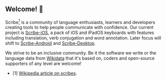## Welcome! 👋

Scribe[<sup>1</sup>](https://en.wikipedia.org/wiki/Scribe) is a community of language enthusiasts, learners and developers creating tools to help people communicate with confidence. Our current project is [Scribe-iOS](https://github.com/scribe-org/Scribe-iOS), a pack of iOS and iPadOS keyboards with features including translation, verb conjugation and word annotation. Later focus will shift to [Scribe-Android](https://github.com/scribe-org/Scribe-Android) and [Scribe-Desktop](https://github.com/scribe-org/Scribe-Desktop).

We strive to be an inclusive community. Be it the software we write or the language data from [Wikidata](https://www.wikidata.org/) that it's based on, coders and open-source supporters of any level are welcome!

- [1] [Wikipedia article on scribes](https://en.wikipedia.org/wiki/Scribe).

